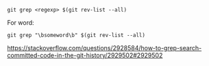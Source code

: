 `git grep <regexp> $(git rev-list --all)`

For word:

`git grep "\bsomeword\b" $(git rev-list --all)`

https://stackoverflow.com/questions/2928584/how-to-grep-search-committed-code-in-the-git-history/2929502#2929502
